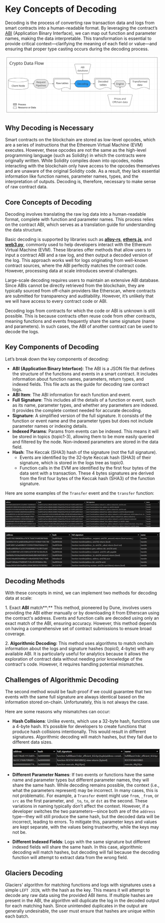 # Key Concepts of Decoding

Decoding is the process of converting raw transaction data and logs from smart contracts into a human-readable format. By leveraging the contract’s [ABI](https://docs.soliditylang.org/en/latest/abi-spec.html) (Application Binary Interface), we can map out function and parameter names, making the data interpretable. This transformation is essential to provide critical context—clarifying the meaning of each field or value—and ensuring that proper type casting occurs during the decoding process.

![decoding.png](decoding.png)

## Why Decoding is Necessary

Smart contracts on the blockchain are stored as low-level opcodes, which are a series of instructions that the Ethereum Virtual Machine (EVM) executes. However, these opcodes are not the same as the high-level programming language (such as Solidity) in which the contracts were originally written. While Solidity compiles down into opcodes, nodes interacting with the blockchain only have access to the opcodes themselves and are unaware of the original Solidity code. As a result, they lack essential information like function names, parameter names, types, and the interpretation of outputs. Decoding is, therefore, necessary to make sense of raw contract data.

## Core Concepts of Decoding

Decoding involves translating the raw log data into a human-readable format, complete with function and parameter names. This process relies on the contract ABI, which serves as a translation guide for understanding the data structure. 

Basic decoding is supported by libraries such as **[alloy-rs](https://github.com/alloy-rs)**, **[ethers.js](https://github.com/ethers-io/ethers.js)**, and **[web3.py](https://github.com/ethereum/web3.py)**, commonly used to help developers interact with the Ethereum Virtual Machine (EVM). These libraries offer methods that allow users to input a contract ABI and a raw log, and then output a decoded version of the log. This approach works well for logs originating from well-known contract sources, where the ABI perfectly matches the contract code. However, processing data at scale introduces several challenges.

Large-scale decoding requires users to maintain an extensive ABI database. Since ABIs cannot be directly retrieved from the blockchain, they are typically sourced from off-chain providers like Etherscan, where contracts are submitted for transparency and auditability.  However, it’s unlikely that we will have access to every contract code or ABI.

Decoding logs from contracts for which the code or ABI is unknown is still possible. This is because contracts often reuse code from other contracts, meaning functions and events frequently share the same signature (name and parameters). In such cases, the ABI of another contract can be used to decode the logs.

## Key Components of Decoding

Let’s break down the key components of decoding:

- **ABI (Application Binary Interface)**: The ABI is a JSON file that defines the structure of the functions and events in a smart contract. It includes information about function names, parameters, return types, and indexed fields. This file acts as the guide for decoding raw contract logs.
- **ABI Item**: The ABI information for each function and event.
- **Full Signature**: This includes all the details of a function or event, such as its name, parameter types, and whether any parameters are indexed. It provides the complete context needed for accurate decoding.
- **Signature**: A simplified version of the full signature. It consists of the function or event name and the parameter types but does not include parameter names or indexing details.
- **Indexed Params**: Params from events can be indexed. This means it will be stored in topics (topic1-3), allowing them to be more easily queried and filtered by the node. Non-indexed parameters are stored in the data field.
- **Hash**: The Keccak (SHA3) hash of the signature (not the full signature).
    - Events are identified by the 32-byte Keccak hash (SHA3) of their signature, which is stored in the logs tree as topic0.
    - Function calls in the EVM are identified by the first four bytes of the data sent with a transaction. These 4 bytes signatures are derived from the first four bytes of the Keccak hash (SHA3) of the function signature.

Here are some examples of the `Transfer` event and the `transfer` function:

![transfer_event.png](transfer_event.png)

![transfer_function.png](transfer_function.png)

## Decoding Methods

With these concepts in mind, we can implement two methods for decoding data at scale:

1. Exact **ABI** match**:** This method, pioneered by Dune, involves users providing the ABI either manually or by downloading it from Etherscan using the contract's address. Events and function calls are decoded using only an exact match of the ABI, ensuring accuracy. However, this method depends on having a comprehensive set of contract submissions to ensure broad coverage.

2. **Algorithmic Decoding:** This method uses algorithms to match onchain information about the logs and signature hashes (topic0, 4-byte) with any available ABI. It is particularly useful for analytics because it allows the exploration of contract data without needing prior knowledge of the contract's code. However, it requires handling potential mismatches.

## Challenges of Algorithmic Decoding

The second method would be fault-proof if we could guarantee that two events with the same full signature are always identical based on the information stored on-chain. Unfortunately, this is not always the case.

Here are some reasons why mismatches can occur:

- **Hash Collisions**: Unlike events, which use a 32-byte hash, functions use a 4-byte hash. It’s possible for developers to create functions that produce hash collisions intentionally. This would result in different signatures. Algorithmic decoding will match hashes, but they fail due to different data sizes.
    
    ![hash_collision.png](hash_collision.png)
    
- **Different Parameter Names**: If two events or functions have the same name and parameter types but different parameter names, they will share the same hash. While decoding remains possible, the context (i.e., what the parameters represent) may be incorrect. In many cases, this is not problematic. For example, a `Transfer` event might use `from`, `_from`, or `src` as the first parameter, and `_to`, `to`, or `dst` as the second. These variations in naming typically don’t affect the context. However, if a developer switches the two parameters—since both are of the `address` type—they will still produce the same hash, but the decoded data will be incorrect, leading to errors. To mitigate this, parameter keys and values are kept separate, with the values being trustworthy, while the keys may not be.
- **Different Indexed Fields**: Logs with the same signature but different indexed fields will share the same hash. In this case, algorithmic decoding will match hashes, but decoding will fail because the decoding function will attempt to extract data from the wrong field.

## Glaciers Decoding

Glaciers' algorithm for matching functions and logs with signatures uses a simple ``LEFT JOIN``, with the hash as the key. This means it will attempt to decode any raw data using the provided ABI items. If multiple hashes are present in the ABI, the algorithm will duplicate the log in the decoded output for each matching hash. Since unintended duplicates in the output are generally undesirable, the user must ensure that hashes are unique within each batch.
